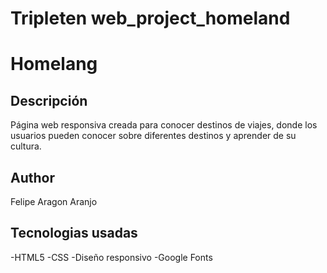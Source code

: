 # Tripleten web_project_homeland

# Homelang

## Descripción

Página web responsiva creada para conocer destinos de viajes, donde los usuarios pueden conocer sobre diferentes destinos y aprender de su cultura.

## Author

Felipe Aragon Aranjo

## Tecnologias usadas

-HTML5
-CSS
-Diseño responsivo
-Google Fonts
